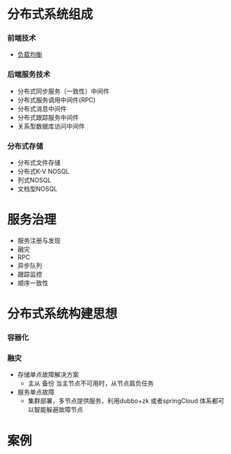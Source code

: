 # 分布式系统组成
### 前端技术
* [负载均衡](./负载均衡.md)
### 后端服务技术
* 分布式同步服务（一致性）中间件
* 分布式服务调用中间件(RPC)
* 分布式消息中间件
* 分布式跟踪服务中间件
* 关系型数据库访问中间件
### 分布式存储
* 分布式文件存储
* 分布式K-V NOSQL
* 列式NOSQL
* 文档型NOSQL

# 服务治理
* 服务注册与发现
* 融灾
* RPC
* 异步队列
* 跟踪监控
* 顺序一致性

# 分布式系统构建思想

### 容器化

### 融灾
* 存储单点故障解决方案
  * 主从 备份 当主节点不可用时，从节点肩负任务
* 服务单点故障
  * 集群部署，多节点提供服务，利用dubbo+zk 或者springCloud 体系都可以智能躲避故障节点

# 案例

